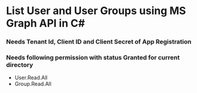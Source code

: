 # List User and User Groups using MS Graph API in C#

### Needs Tenant Id, Client ID and Client Secret of App Registration

### Needs following permission with status Granted for current directory
* User.Read.All
* Group.Read.All 

